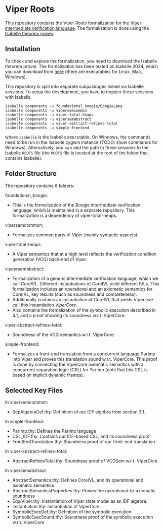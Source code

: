 # Viper Roots

This repository contains the Viper Roots formalization for the [Viper intermediate
verification language](https://www.pm.inf.ethz.ch/research/viper.html).
The formalization is done using the [Isabelle theorem prover](https://isabelle.in.tum.de/).

## Installation

To check and explore the formalization, you need to download the Isabelle theorem prover.
The formalization has been tested on Isabelle 2024, 
which you can download from [here](https://isabelle.in.tum.de/website-Isabelle2024/dist/)
(there are executables for Linux, Mac, Windows).

This repository is split into separate subpackages linked via Isabelle sessions. To setup the development, you have to register these sessions with Isabelle 

```
isabelle components -u foundational_boogie/BoogieLang
isabelle components -u vipersemcommon
isabelle components -u viper-total-heaps
isabelle components -u vipersemabstract
isabelle components -u viper-abstract-refines-total
isabelle components -u simple-frontend
```
where `isabelle` is the Isabelle executable. On Windows, the commands need to be
run in the Isabelle cygwin instance (TODO: show commands for Windows).
Alternatively, you can add the path to these sessions to the Isabelle `ROOTS` file
(the `ROOTS` file is located at the root of the folder that contains Isabelle).

## Folder Structure

The repository contains 6 folders:

foundational_boogie:
- This is the formalization of the Boogie intermediate verification language, which is maintained in a separate repository. This formalization is a dependency of viper-total-heaps.

vipersemcommon:
- Formalizes common parts of Viper (mainly syntactic aspects).

viper-total-heaps:
- A Viper semantics that at a high level reflects the verification condition generation (VCG) back-end of Viper.

vipeyrsemabstract:
- Formalization of a generic intermediate verification language, which we call *CoreIVL*.
  Different instantiations of CoreIVL yield different IVLs.
  This formalization includes an operational and an axiomatic semantics for CoreIVL,
  key results (such as soundness and completeness).
- Additionally contains an instantiation of CoreIVL that yields Viper; we call this 
  instantiation *ViperCore*.
- Also contains the formalization of the symbolic execution described in 4.1,
  and a proof showing its soundness w.r.t. ViperCore.

viper-abstract-refines-total:
- Soundness of the VCG semantics w.r.t. ViperCore.

simple-frontend:
- Formalizes a front-end translation from a concurrent language ParImp into Viper and 
  proves this translation sound w.r.t. ViperCore.
  This proof is done by connecting the ViperCore axiomatic semantics with a concurrent
  separation logic (CSL) for ParImp (note that this CSL is based on implicit dynamic frames).

## Selected Key Files

In vipersemcommon:
- SepAlgebraDef.thy: Definition of our IDF algebra from section 3.1.

In simple-frontend:
- ParImp.thy: Defines the ParImp language
- CSL_IDF.thy: Contains our IDF-based CSL, and its soundness proof
- FrontEndTranslation.thy: Soundness proof of our front-end translation

In viper-abstract-refines-total:
- AbstractRefinesTotal.thy: Soundness proof of VCGSem w.r.t. ViperCore

In vipersemabstract:
- AbstractSemantics.thy: Defines CoreIVL, and its operational and axiomatic semantics
- AbstractSemanticsProperties.thy: Proves the operational-to-axiomatic soundness
- EquiViper.thy: Instantiation of Viper state model as an IDF algebra.
- Instantiation.thy: Instantiation of ViperCore
- SymbolicExecDef.thy: Definition of the symbolic execution
- SymbolicExecSound.thy: Soundness proof of the symbolic execution w.r.t. ViperCore

